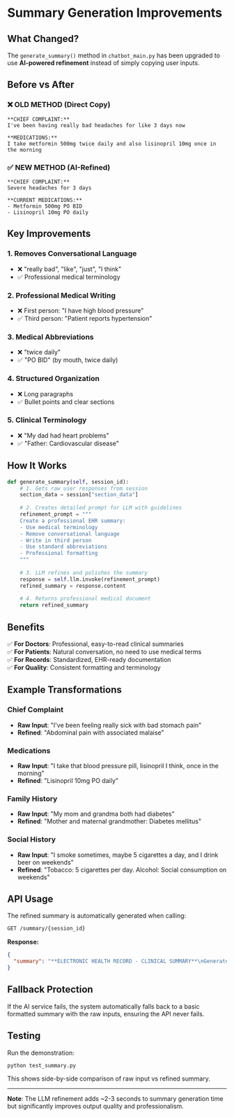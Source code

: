 # Summary Generation Improvements

## What Changed?

The `generate_summary()` method in `chatbot_main.py` has been upgraded to use **AI-powered refinement** instead of simply copying user inputs.

## Before vs After

### ❌ OLD METHOD (Direct Copy)
```
**CHIEF COMPLAINT:**
I've been having really bad headaches for like 3 days now

**MEDICATIONS:**
I take metformin 500mg twice daily and also lisinopril 10mg once in the morning
```

### ✅ NEW METHOD (AI-Refined)
```
**CHIEF COMPLAINT:**
Severe headaches for 3 days

**CURRENT MEDICATIONS:**
- Metformin 500mg PO BID
- Lisinopril 10mg PO daily
```

## Key Improvements

### 1. **Removes Conversational Language**
- ❌ "really bad", "like", "just", "I think"
- ✅ Professional medical terminology

### 2. **Professional Medical Writing**
- ❌ First person: "I have high blood pressure"
- ✅ Third person: "Patient reports hypertension"

### 3. **Medical Abbreviations**
- ❌ "twice daily"
- ✅ "PO BID" (by mouth, twice daily)

### 4. **Structured Organization**
- ❌ Long paragraphs
- ✅ Bullet points and clear sections

### 5. **Clinical Terminology**
- ❌ "My dad had heart problems"
- ✅ "Father: Cardiovascular disease"

## How It Works

```python
def generate_summary(self, session_id):
    # 1. Gets raw user responses from session
    section_data = session["section_data"]
    
    # 2. Creates detailed prompt for LLM with guidelines
    refinement_prompt = """
    Create a professional EHR summary:
    - Use medical terminology
    - Remove conversational language
    - Write in third person
    - Use standard abbreviations
    - Professional formatting
    """
    
    # 3. LLM refines and polishes the summary
    response = self.llm.invoke(refinement_prompt)
    refined_summary = response.content
    
    # 4. Returns professional medical document
    return refined_summary
```

## Benefits

✅ **For Doctors**: Professional, easy-to-read clinical summaries  
✅ **For Patients**: Natural conversation, no need to use medical terms  
✅ **For Records**: Standardized, EHR-ready documentation  
✅ **For Quality**: Consistent formatting and terminology  

## Example Transformations

### Chief Complaint
- **Raw Input**: "I've been feeling really sick with bad stomach pain"
- **Refined**: "Abdominal pain with associated malaise"

### Medications
- **Raw Input**: "I take that blood pressure pill, lisinopril I think, once in the morning"
- **Refined**: "Lisinopril 10mg PO daily"

### Family History
- **Raw Input**: "My mom and grandma both had diabetes"
- **Refined**: "Mother and maternal grandmother: Diabetes mellitus"

### Social History
- **Raw Input**: "I smoke sometimes, maybe 5 cigarettes a day, and I drink beer on weekends"
- **Refined**: "Tobacco: 5 cigarettes per day. Alcohol: Social consumption on weekends"

## API Usage

The refined summary is automatically generated when calling:

```bash
GET /summary/{session_id}
```

**Response:**
```json
{
  "summary": "**ELECTRONIC HEALTH RECORD - CLINICAL SUMMARY**\nGenerated: 2025-10-31 14:30\n\n**CHIEF COMPLAINT:**\n..."
}
```

## Fallback Protection

If the AI service fails, the system automatically falls back to a basic formatted summary with the raw inputs, ensuring the API never fails.

## Testing

Run the demonstration:
```bash
python test_summary.py
```

This shows side-by-side comparison of raw input vs refined summary.

---

**Note**: The LLM refinement adds ~2-3 seconds to summary generation time but significantly improves output quality and professionalism.
